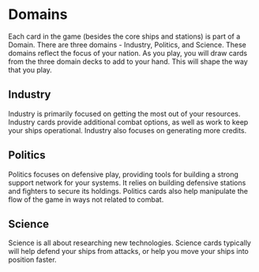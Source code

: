 # Domains

Each card in the game (besides the core ships and stations) is part of a Domain. There are three domains - Industry, Politics, and Science. These domains reflect the focus of your nation. As you play, you will draw cards from the three domain decks to add to your hand. This will shape the way that you play.

## Industry

<Card src="https://www.starcomgame.com/cards/Railgun_Turrets-thumb.webp" alt="Railgun Turrets" />

Industry is primarily focused on getting the most out of your resources. Industry cards provide additional combat options, as well as work to keep your ships operational. Industry also focuses on generating more credits.

## Politics 

<Card src="https://www.starcomgame.com/cards/Missile_Platform-thumb.webp" alt="Missile Platform" float="right" />

Politics focuses on defensive play, providing tools for building a strong support network for your systems. It relies on building defensive stations and fighters to secure its holdings. Politics cards also help manipulate the flow of the game in ways not related to combat.

## Science

<Card src="https://www.starcomgame.com/cards/Thrill_of_Discovery-thumb.webp" alt="Thrill of Discovery" />

Science is all about researching new technologies. Science cards typically will help defend your ships from attacks, or help you move your ships into position faster. 